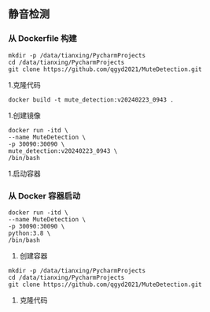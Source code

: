 ## 静音检测


### 从 Dockerfile 构建

```text
mkdir -p /data/tianxing/PycharmProjects
cd /data/tianxing/PycharmProjects
git clone https://github.com/qgyd2021/MuteDetection.git
```
1.克隆代码

```text
docker build -t mute_detection:v20240223_0943 .
```
1.创建镜像

```text
docker run -itd \
--name MuteDetection \
-p 30090:30090 \
mute_detection:v20240223_0943 \
/bin/bash
```
1.启动容器

### 从 Docker 容器启动

```shell
docker run -itd \
--name MuteDetection \
-p 30090:30090 \
python:3.8 \
/bin/bash
```
1. 创建容器

```text
mkdir -p /data/tianxing/PycharmProjects
cd /data/tianxing/PycharmProjects
git clone https://github.com/qgyd2021/MuteDetection.git
```
1. 克隆代码

